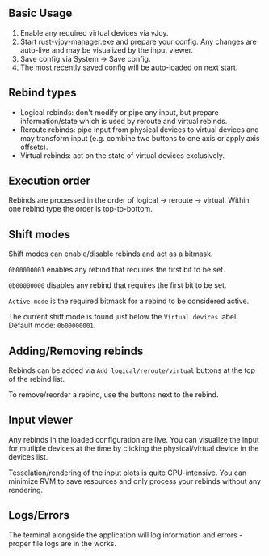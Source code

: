 ## Basic Usage
1. Enable any required virtual devices via vJoy.
2. Start rust-vjoy-manager.exe and prepare your config. Any changes are auto-live and may be visualized by the input viewer.
3. Save config via System -> Save config.
4. The most recently saved config will be auto-loaded on next start.

## Rebind types
- Logical rebinds: don't modify or pipe any input, but prepare information/state which is used by reroute and virtual rebinds.
- Reroute rebinds: pipe input from physical devices to virtual devices and may transform input (e.g. combine two buttons to one axis or apply axis offsets).
- Virtual rebinds: act on the state of virtual devices exclusively.

## Execution order
Rebinds are processed in the order of logical -> reroute -> virtual. Within one rebind type the order is top-to-bottom.

## Shift modes
Shift modes can enable/disable rebinds and act as a bitmask.

`0b00000001` enables any rebind that requires the first bit to be set.

`0b00000000` disables any rebind that requires the first bit to be set.

`Active mode` is the required bitmask for a rebind to be considered active.

The current shift mode is found just below the `Virtual devices` label. Default mode: `0b00000001`.

## Adding/Removing rebinds
Rebinds can be added via `Add logical/reroute/virtual` buttons at the top of the rebind list.

To remove/reorder a rebind, use the buttons next to the rebind.

## Input viewer
Any rebinds in the loaded configuration are live. You can visualize the input for mutliple devices at the time by clicking the physical/virtual device in the devices list.

Tesselation/rendering of the input plots is quite CPU-intensive. You can minimize RVM to save resources and only process your rebinds without any rendering.

## Logs/Errors
The terminal alongside the application will log information and errors - proper file logs are in the works.